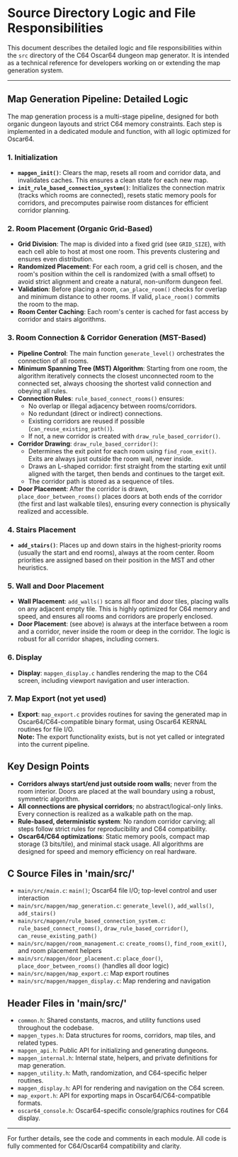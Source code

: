 
# Source Directory Logic and File Responsibilities

This document describes the detailed logic and file responsibilities within the `src` directory of the C64 Oscar64 dungeon map generator. It is intended as a technical reference for developers working on or extending the map generation system.

---

## Map Generation Pipeline: Detailed Logic

The map generation process is a multi-stage pipeline, designed for both organic dungeon layouts and strict C64 memory constraints. Each step is implemented in a dedicated module and function, with all logic optimized for Oscar64.

### 1. Initialization

- **`mapgen_init()`**: Clears the map, resets all room and corridor data, and invalidates caches. This ensures a clean state for each new map.
- **`init_rule_based_connection_system()`**: Initializes the connection matrix (tracks which rooms are connected), resets static memory pools for corridors, and precomputes pairwise room distances for efficient corridor planning.

### 2. Room Placement (Organic Grid-Based)

- **Grid Division**: The map is divided into a fixed grid (see `GRID_SIZE`), with each cell able to host at most one room. This prevents clustering and ensures even distribution.
- **Randomized Placement**: For each room, a grid cell is chosen, and the room's position within the cell is randomized (with a small offset) to avoid strict alignment and create a natural, non-uniform dungeon feel.
- **Validation**: Before placing a room, `can_place_room()` checks for overlap and minimum distance to other rooms. If valid, `place_room()` commits the room to the map.
- **Room Center Caching**: Each room's center is cached for fast access by corridor and stairs algorithms.

### 3. Room Connection & Corridor Generation (MST-Based)

- **Pipeline Control**: The main function `generate_level()` orchestrates the connection of all rooms.
- **Minimum Spanning Tree (MST) Algorithm**: Starting from one room, the algorithm iteratively connects the closest unconnected room to the connected set, always choosing the shortest valid connection and obeying all rules.
- **Connection Rules**: `rule_based_connect_rooms()` ensures:
  - No overlap or illegal adjacency between rooms/corridors.
  - No redundant (direct or indirect) connections.
  - Existing corridors are reused if possible (`can_reuse_existing_path()`).
  - If not, a new corridor is created with `draw_rule_based_corridor()`.
- **Corridor Drawing**: `draw_rule_based_corridor()`:
  - Determines the exit point for each room using `find_room_exit()`. Exits are always just outside the room wall, never inside.
  - Draws an L-shaped corridor: first straight from the starting exit until aligned with the target, then bends and continues to the target exit.
  - The corridor path is stored as a sequence of tiles.
- **Door Placement**: After the corridor is drawn, `place_door_between_rooms()` places doors at both ends of the corridor (the first and last walkable tiles), ensuring every connection is physically realized and accessible.

### 4. Stairs Placement

- **`add_stairs()`**: Places up and down stairs in the highest-priority rooms (usually the start and end rooms), always at the room center. Room priorities are assigned based on their position in the MST and other heuristics.

### 5. Wall and Door Placement

- **Wall Placement**: `add_walls()` scans all floor and door tiles, placing walls on any adjacent empty tile. This is highly optimized for C64 memory and speed, and ensures all rooms and corridors are properly enclosed.
- **Door Placement**: (see above) is always at the interface between a room and a corridor, never inside the room or deep in the corridor. The logic is robust for all corridor shapes, including corners.

### 6. Display

- **Display**: `mapgen_display.c` handles rendering the map to the C64 screen, including viewport navigation and user interaction.

### 7. Map Export (not yet used)

- **Export**: `map_export.c` provides routines for saving the generated map in Oscar64/C64-compatible binary format, using Oscar64 KERNAL routines for file I/O.\
  **Note:** The export functionality exists, but is not yet called or integrated into the current pipeline.

## Key Design Points

- **Corridors always start/end just outside room walls**; never from the room interior. Doors are placed at the wall boundary using a robust, symmetric algorithm.
- **All connections are physical corridors**; no abstract/logical-only links. Every connection is realized as a walkable path on the map.
- **Rule-based, deterministic system**: No random corridor carving; all steps follow strict rules for reproducibility and C64 compatibility.
- **Oscar64/C64 optimizations**: Static memory pools, compact map storage (3 bits/tile), and minimal stack usage. All algorithms are designed for speed and memory efficiency on real hardware.

## C Source Files in 'main/src/'

- `main/src/main.c`: `main()`; Oscar64 file I/O; top-level control and user interaction
- `main/src/mapgen/map_generation.c`: `generate_level()`, `add_walls()`, `add_stairs()`
- `main/src/mapgen/rule_based_connection_system.c`: `rule_based_connect_rooms()`, `draw_rule_based_corridor()`, `can_reuse_existing_path()`
- `main/src/mapgen/room_management.c`: `create_rooms()`, `find_room_exit()`, and room placement helpers
- `main/src/mapgen/door_placement.c`: `place_door()`, `place_door_between_rooms()` (handles all door logic)
- `main/src/mapgen/map_export.c`: Map export routines
- `main/src/mapgen/mapgen_display.c`: Map rendering and navigation

## Header Files in 'main/src/'

- `common.h`: Shared constants, macros, and utility functions used throughout the codebase.
- `mapgen_types.h`: Data structures for rooms, corridors, map tiles, and related types.
- `mapgen_api.h`: Public API for initializing and generating dungeons.
- `mapgen_internal.h`: Internal state, helpers, and private definitions for map generation.
- `mapgen_utility.h`: Math, randomization, and C64-specific helper routines.
- `mapgen_display.h`: API for rendering and navigation on the C64 screen.
- `map_export.h`: API for exporting maps in Oscar64/C64-compatible formats.
- `oscar64_console.h`: Oscar64-specific console/graphics routines for C64 display.

---

For further details, see the code and comments in each module. All code is fully commented for C64/Oscar64 compatibility and clarity.
